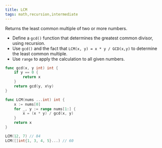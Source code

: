 ```yaml
---
title: LCM
tags: math,recursion,intermediate
---
```


Returns the least common multiple of two or more numbers.

- Define a `gcd()` function that determines the greatest common divisor, using recursion.
- Use `gcd()` and the fact that `LCM(x, y) = x * y / GCD(x,y)` to determine the least common multiple.
- Use `range` to apply the calculation to all given numbers.


```go
func gcd(x, y int) int {
	if y == 0 {
		return x
	}
	return gcd(y, x%y)
}

func LCM(nums ...int) int {
	x := nums[0]
	for _, y := range nums[1:] {
		x = (x * y) / gcd(x, y)
	}
	return x
}
```

```go
LCM(12, 7) // 84
LCM([]int{1, 3, 4, 5}...) // 60
```
